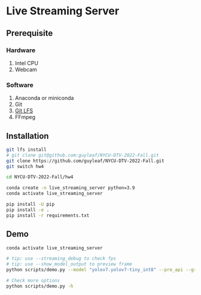 # Live Streaming Server

## Prerequisite

### Hardware

1. Intel CPU
2. Webcam

### Software

1. Anaconda or miniconda
2. Git
3. [Git LFS](https://git-lfs.com/)
4. FFmpeg

## Installation

```bash
git lfs install
# git clone git@github.com:guyleaf/NYCU-DTV-2022-Fall.git
git clone https://github.com/guyleaf/NYCU-DTV-2022-Fall.git
git switch hw4

cd NYCU-DTV-2022-Fall/hw4

conda create -n live_streaming_server python=3.9
conda activate live_streaming_server

pip install -U pip
pip install -e .
pip install -r requirements.txt
```

## Demo

```bash
conda activate live_streaming_server

# tip: use --streaming_debug to check fps
# tip: use --show_model_output to preview frame
python scripts/demo.py --model "yolov7.yolov7-tiny_int8" --pre_api --grid --infer_device CPU --ffmpeg_path "your ffmpeg path"

# Check more options
python scripts/demo.py -h
```
